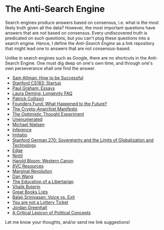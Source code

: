 # The Anti-Search Engine
Search engines produce answers based on consensus, i.e. what is the most likely truth given all the data? However, the most important questions have answers that are not based on consensus. Every undiscovered truth is predicated on such questions, but you can't plug these questions into a search engine. Hence, I define the _Anti-Search Engine_ as a link repository that might lead one to answers that are not consensus-based. 

Unlike in search engines such as Google, there are no shortcuts in the Anti-Search Engine. One must dig deep on one's own time, and through one's own perseverance shall one find the answer. 

* [Sam Altman: How to be Successful](https://blog.samaltman.com/how-to-be-successful)
* [Stanford CS183: Startup](http://blakemasters.com/peter-thiels-cs183-startup)
* [Paul Graham: Essays](http://paulgraham.com/articles.html)
* [Laura Deming: Longevity FAQ](https://www.ldeming.com/longevityfaq)
* [Patrick Collison](https://patrickcollison.com/about)
* [Founders Fund: What Happened to the Future?](https://foundersfund.com/the-future/)
* [The Crypto-Anarchist Manifesto](https://www.activism.net/cypherpunk/crypto-anarchy.html)
* [The Optimistic Thought Experiment](https://www.hoover.org/research/optimistic-thought-experiment)
* [Unenumerated](https://unenumerated.blogspot.com/)
* [Michael Nielsen](http://michaelnielsen.org/)
* [Inference](https://inference-review.com/)
* [Imitatio](http://www.imitatio.org/)
* [Stanford German 270: Sovereignty and the Limits of Globalization and Technology](https://www.documentcloud.org/documents/5677718-Thiel-German-270-Syllabus.html)
* [Edge](https://www.edge.org/)
* [Nintil](https://nintil.com/)
* [Harold Bloom: Western Canon](http://sonic.net/~rteeter/grtbloom.html)
* [8VC Resources](https://8vc.com/resources-overview/)
* [Marginal Revolution](https://marginalrevolution.com/)
* [Dan Wang](https://danwang.co/)
* [The Education of a Libertarian](https://www.cato-unbound.org/2009/04/13/peter-thiel/education-libertarian)
* [Vitalik Buterin](https://vitalik.ca/)
* [Great Books Lists](http://www.interleaves.org/~rteeter/greatbks.html)
* [Balaji Srinivasan: Voice vs. Exit](https://www.youtube.com/watch?v=cOubCHLXT6A)
* [You are not a Lottery Ticket](https://www.youtube.com/watch?v=iZM_JmZdqCw&t=1086s)
* [Jordan Greenhall](https://medium.com/@jordangreenhall)
* [A Critical Lexicon of Political Concepts](http://www.politicalconcepts.org/)

Let me know your thoughts, and/or send me link suggestions!
